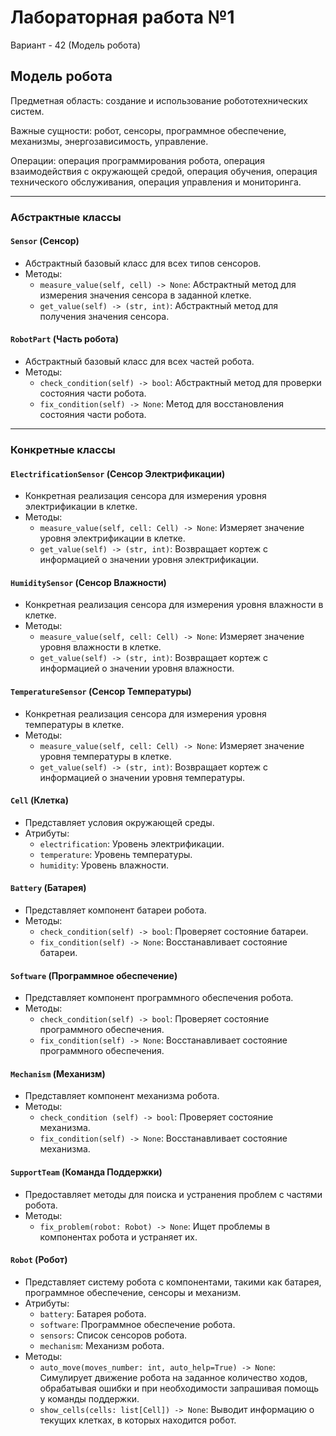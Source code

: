 # Лабораторная работа №1
Вариант - 42 (Модель робота)

## Модель робота

Предметная область: создание и использование робототехнических систем.

Важные сущности: робот, сенсоры, программное обеспечение, механизмы, энергозависимость, управление.

Операции: операция программирования робота, операция взаимодействия с окружающей средой, операция обучения, операция технического обслуживания, операция управления и мониторинга.

---

### Абстрактные классы

#### `Sensor` (Сенсор)
- Абстрактный базовый класс для всех типов сенсоров.
- Методы:
  - `measure_value(self, cell) -> None`: Абстрактный метод для измерения значения сенсора в заданной клетке.
  - `get_value(self) -> (str, int)`: Абстрактный метод для получения значения сенсора.

#### `RobotPart` (Часть робота)
- Абстрактный базовый класс для всех частей робота.
- Методы:
  - `check_condition(self) -> bool`: Абстрактный метод для проверки состояния части робота.
  - `fix_condition(self) -> None`: Метод для восстановления состояния части робота.

---

### Конкретные классы

#### `ElectrificationSensor` (Сенсор Электрификации)
- Конкретная реализация сенсора для измерения уровня электрификации в клетке.
- Методы:
  - `measure_value(self, cell: Cell) -> None`: Измеряет значение уровня электрификации в клетке.
  - `get_value(self) -> (str, int)`: Возвращает кортеж с информацией о значении уровня электрификации.

#### `HumiditySensor` (Сенсор Влажности)
- Конкретная реализация сенсора для измерения уровня влажности в клетке.
- Методы:
  - `measure_value(self, cell: Cell) -> None`: Измеряет значение уровня влажности в клетке.
  - `get_value(self) -> (str, int)`: Возвращает кортеж с информацией о значении уровня влажности.

#### `TemperatureSensor` (Сенсор Температуры)
- Конкретная реализация сенсора для измерения уровня температуры в клетке.
- Методы:
  - `measure_value(self, cell: Cell) -> None`: Измеряет значение уровня температуры в клетке.
  - `get_value(self) -> (str, int)`: Возвращает кортеж с информацией о значении уровня температуры.

#### `Cell` (Клетка)
- Представляет условия окружающей среды.
- Атрибуты:
  - `electrification`: Уровень электрификации.
  - `temperature`: Уровень температуры.
  - `humidity`: Уровень влажности.

#### `Battery` (Батарея)
- Представляет компонент батареи робота.
- Методы:
  - `check_condition(self) -> bool`: Проверяет состояние батареи.
  - `fix_condition(self) -> None`: Восстанавливает состояние батареи.

#### `Software` (Программное обеспечение)
- Представляет компонент программного обеспечения робота.
- Методы:
  - `check_condition(self) -> bool`: Проверяет состояние программного обеспечения.
  - `fix_condition(self) -> None`: Восстанавливает состояние программного обеспечения.
  
#### `Mechanism` (Механизм)
- Представляет компонент механизма робота.
- Методы:
  - `check_condition
(self) -> bool`: Проверяет состояние механизма.
  - `fix_condition(self) -> None`: Восстанавливает состояние механизма.

#### `SupportTeam` (Команда Поддержки)
- Предоставляет методы для поиска и устранения проблем с частями робота.
- Методы:
  - `fix_problem(robot: Robot) -> None`: Ищет проблемы в компонентах робота и устраняет их.

#### `Robot` (Робот)
- Представляет систему робота с компонентами, такими как батарея, программное обеспечение, сенсоры и механизм.
- Атрибуты:
  - `battery`: Батарея робота.
  - `software`: Программное обеспечение робота.
  - `sensors`: Список сенсоров робота.
  - `mechanism`: Механизм робота.
- Методы:
  - `auto_move(moves_number: int, auto_help=True) -> None`: Симулирует движение робота на заданное количество ходов, обрабатывая ошибки и при необходимости запрашивая помощь у команды поддержки.
  - `show_cells(cells: list[Cell]) -> None`: Выводит информацию о текущих клетках, в которых находится робот.
